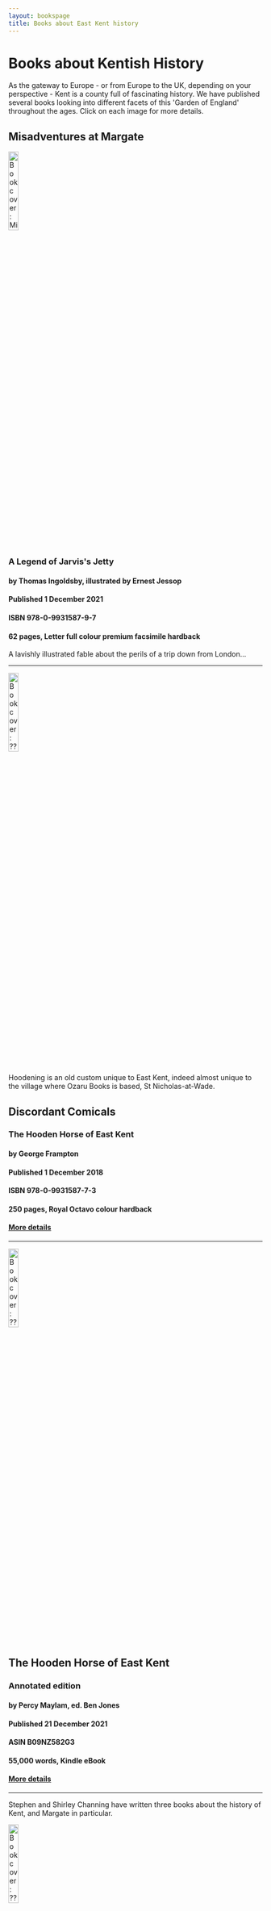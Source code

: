 ```yaml
---
layout: bookspage
title: Books about East Kent history
---
```

<head>

<!-- ======================================================================================================= -->
<!-- ==== Meta Tags with OpenGraph Data Used for sites like Facebook, Linkedin, Twitter, Google+ & more ==== -->
<!-- ======================================================================================================= -->
<!-- 
Learn more at: http://ogp.me
SOURCES:
* https://moz.com/blog/meta-data-templates-123
* https://blog.bufferapp.com/ideal-image-sizes-social-media-posts
* https://blog.bufferapp.com/ideal-image-sizes-social-media-posts#linkedin
* https://developers.facebook.com/docs/sharing/best-practices
* https://dev.twitter.com/cards/getting-started
* http://havecamerawilltravel.com/photographer/images-photos-facebook-sizes-dimensions-types
* https://blog.bufferapp.com/ideal-image-sizes-social-media-posts#pinterest
* http://www.iacquire.com/blog/18-meta-tags-every-webpage-should-have-in-2013
* http://www.metatags.info
TESTING:
* Twitter: https://dev.twitter.com/docs/cards/validation/validator
* Facebook: https://developers.facebook.com/tools/debug
* Google: http://www.google.com/webmasters/tools/richsnippets
* Pinterest: http://developers.pinterest.com/rich_pins/validator/
* Google Structured Data: https://developers.google.com/structured-data/testing-tool/
-->

<!-- Update your <html> tag to include the itemscope and itemtype attributes. -->
<!-- See other itemtypes here at: https://schema.org/docs/full.html -->
<!-- <html itemscope itemtype="http://schema.org/Article"> --> 

<meta http-equiv="content-type" content="text/html;UTF-8">
<meta http-equiv="content-language" content="en">
<meta http-equiv="content-security-policy" content="upgrade-insecure-requests"> <!-- Upgrade insecure requests. See: https://developers.google.com/web/fundamentals/security/prevent-mixed-content/fixing-mixed-content -->
<meta name="author" content="Ben Jones">
<meta name="description" content="Ozaru Books - Books about East Kent, East Asia, East Prussia and more">
<meta name="keywords" content="Kentish history, Kent history, Kent books, history books, Margate history, Thanet history, Margate books, Turner Contemporary, books on Margate, books on Thanet, books, Thanet, Margate, Kent, cycling, cycle touring, CTC, Victorian, Victoriana, Victorian cyclists, cycling history, cycling books, Victorian history, Victorian history books">
<!-- link rel="author" href="https://plus.google.com/____"/> <!-- Author's Google+ page. now obsolete -->
<!-- link rel="publisher" href="https://plus.google.com/____"/> <!-- Content owner's Google+ page. now obsolete -->
<meta name="copyright" content="____"> <!-- Copyright holder -->

<meta http-equiv="cache-control" content="cache"> <!-- See: http://www.metatags.org/meta_http_equiv_cache_control -->
<meta http-equiv="revisit-after" content="1 day"> <!-- See: http://www.metatags.org/meta_name_revisit_after -->

<meta property="og:title" content="____" /> <!-- Page title -->
<meta property="og:site_name" data-page-subject="true" content="____" /> <!-- Site name -->
<meta property="og:url" content="http://____.com" /> <!-- OpenGraph MetaData - Best Link -->
<meta property="og:description" name="description" content="____" /> <!-- Website description again --> 

<meta property="og:type" content="article" /> <!-- Content can also be "website" or others. See: http://ogp.me -->
<meta property="article:published_time" content="2013-09-17T05:59:00+01:00" /> <!-- When the article was first published. -->
<meta property="article:modified_time" content="2013-09-16T19:08:47+01:00" /> <!-- When the article was last changed. -->
<meta property="article:expiration_time" content="2020-01-16T19:08:47+01:00" /> <!-- When the article is out of date after. -->
<meta property="article:section" content="____" />  <!-- A high-level section name. E.g. Technology -->
<meta property="article:tag" content="____ ____ ____" /> <!-- Tag words associated with this article. -->

<meta property="fb:admins" content="____" /> <!-- Facebook numeric ID -->

<!-- Schema.org markup for Google+ -->
<meta itemprop="name" content="____"> <!-- The Name or Title Here -->
<meta itemprop="description" content="____"> <!-- This is the page description -->

<!-- Twitter Card data -->
<meta name="twitter:card" content="____"> <!-- summary_large_image -->
<meta name="twitter:site" content="____"> <!-- @username for the website used in the card footer. -->
<meta name="twitter:title" content="____"> <!-- Page title again -->
<meta name="twitter:description" content="____"> <!-- Page description less than 200 characters -->
<meta name="twitter:creator" content="____"> <!-- @username for the content creator / author. -->

<!-- ============================================================================== -->
<!-- ==================================== IMAGES ================================== -->
<!-- Multiple og:image definitions are ok. The platform will find the one it needs. -->
<!-- ============================================================================== -->

<!-- ================ Safe generic defaults ================ -->
<!-- Use one of these at the very least. -->
<meta property="og:image" content="https://____.com/image-1024x512.jpg" /> <!-- Generic safe dimension (Landscape). -->
<meta property="og:image:width" content="1024" />
<meta property="og:image:height" content="512" />

<meta property="og:image" content="https://____.com/image-800x1200.jpg" /> <!-- Generic safe dimension (Portrait). -->
<meta property="og:image:width" content="800" />
<meta property="og:image:height" content="1200" />


<!-- ================ Facebook ================ -->
<!-- Facebook will give the user the choice to choose one of the og:image thumbnails. -->
<meta property="og:image" content="https://____.com/image-200x200.jpg" /> <!-- 200x200 Image for Facebook. -->
<meta property="og:image:width" content="200" />
<meta property="og:image:height" content="200" />

<meta property="og:image" content="https://____.com/image-470x470.jpg" /> <!-- 470x470 Square Image for Facebook. -->
<meta property="og:image:width" content="470" /> <!-- Optimal timeline size -->
<meta property="og:image:height" content="470" /> <!-- Optimal timeline size -->

<meta property="og:image" content="https://____.com/image-1200x630.jpg" /><!-- Recommended image for Facebook. (Max. 8MB)-->
<meta property="og:image:width" content="1200" /> <!-- Scales down to 470 -->
<meta property="og:image:height" content="630" /> <!-- Scales down to 246 -->

<meta property="og:image" content="https://____.com/image-1500x1500.jpg" /><!-- Largest image for Facebook. (Max. 5MB)-->
<meta property="og:image:width" content="1500" /> <!-- Scales down to 470 -->
<meta property="og:image:height" content="1500" /> <!-- Scales down to 470 -->


<!--  ================ Twitter ================ -->
<meta name="twitter:image" content="https://____.com/image-120x120.jpg" /> <!-- 120x120px Minimum size image for Twitter Summary card type -->
<meta name="twitter:image" content="https://____.com/image-280x150.jpg"> <!-- 280x150px Minimum size image for Twitter Summary with large image card type -->
<meta name="twitter:image" content="https://____.com/image-506x506.jpg"> <!-- Optimal size image for Twitter Summary with large image card type -->


<!--  ================ Linkedin ================ -->
<meta property="og:image" content="https://____.com/image-180x110.jpg" /> <!-- 180x110 Image for Linkedin - Do not exceed. -->
<meta property="og:image:width" content="180" />
<meta property="og:image:height" content="110" />

<meta property="og:image" content="https://____.com/image-1440x880.jpg" /> <!-- 1440x880 HD Image for Linkedin - Untested support. -->
<meta property="og:image:width" content="1440" />
<meta property="og:image:height" content="880" />

<meta property="og:image" content="https://____.com/image-442x248.jpg" /> <!-- 442x248 Image for Linkedin Showcase pages. -->
<meta property="og:image:width" content="442" />
<meta property="og:image:height" content="248" />


<!-- ================ Google+ ================ -->
<meta itemprop="image" content="https://____.com/image-180x120.jpg"> <!-- 180x120 Image for Google+ in Schema.org markup --> 

<meta property="og:image" content="https://____.com/image-150x150.jpg" /> <!-- 150x150 Minimum size. Appears to left of the update. -->
<meta property="og:image:width" content="150" /> <!-- Minimum width. -->
<meta property="og:image:height" content="150" /> <!-- Minimum height. -->

<meta property="og:image" content="https://____.com/image-426x426.jpg" /> <!-- 426x426 Optimum Image for Google+. -->
<meta property="og:image:width" content="426" /> <!-- Try to keep this width. -->
<meta property="og:image:height" content="426" /> <!-- Can be any height. -->


<!-- ================ Pinterest ================ -->
<meta property="og:image" content="https://____.com/image-736x1128.jpg" /> <!-- Optimum Image for Pinterest. -->
<meta property="og:image:width" content="736" /> <!-- Try to keep this width. -->
<meta property="og:image:height" content="1128" /> <!-- Optimal size but can be any height. Aspect ratio between 2:3 and 1:3.5 recommended. -->


<!-- =============================================================================== -->
<!-- =================================== FAVICONS ================================== -->
<!-- Use http://realfavicongenerator.net to generate the code for your Favicons then -->
<!-- paste the provided code below.                                                  -->
<!-- =============================================================================== -->

</head>

# Books about Kentish History
    
As the gateway to Europe - or from Europe to the UK, depending on your perspective - Kent is a county full of fascinating history. We have published several books looking into different facets of this 'Garden of England' throughout the ages. Click on each image for more details.

## Misadventures at Margate

<a href="misadventures-at-margate.html"><img src="/assets/images/Misadventures-at-Margate-front.jpg" alt="Book cover: Misadventures at Margate" style="width:20%; height:auto;"></a>

### A Legend of Jarvis's Jetty
#### by Thomas Ingoldsby, illustrated by Ernest Jessop
#### Published 1 December 2021
#### ISBN 978-0-9931587-9-7
#### 62 pages, Letter full colour premium facsimile hardback
      
A lavishly illustrated fable about the perils of a trip down from London...

<!-- alternative: <img src="/assets/images/Misadventures-at-Margate-front.jpg" alt="Book cover: Misadventures at Margate" width="100 px">
doesn't work: [![Book cover: Misadventures at Margate](/assets/images/Misadventures-at-Margate-front.jpg "Misadventures at Margate front cover")*Front cover of Misadventures at Margate*|width=100px](Misadventures-at-Margate.html) -->

---
<img src="/assets/images/BlackSwan.png" alt="Book cover: ??" style="width:20%; height:auto;">

Hoodening is an old custom unique to East Kent, indeed almost unique to the village where Ozaru Books is based, St Nicholas-at-Wade.
## Discordant Comicals
### The Hooden Horse of East Kent
#### by George Frampton
#### Published 1 December 2018
#### ISBN 978-0-9931587-7-3
#### 250 pages, Royal Octavo colour hardback
#### <a href="hoodenbook.html">More details</a>

---
<img src="/assets/images/BlackSwan.png" alt="Book cover: ??" style="width:20%; height:auto;">

## The Hooden Horse of East Kent
### Annotated edition
#### by Percy Maylam, ed. Ben Jones
#### Published 21 December 2021
#### ASIN B09NZ582G3
#### 55,000 words, Kindle eBook
#### <a href="maylam.html">More details</a>

---
Stephen and Shirley Channing have written three books about the history of Kent, and Margate in particular.

<img src="/assets/images/BlackSwan.png" alt="Book cover: ??" style="width:20%; height:auto;">

## A Victorian Cyclist
### Rambling through Kent in 1886
#### by Stephen &amp; Shirley Channing
#### Published 1 December 2011
#### ISBN 978-0-9559219-7-1
#### 300 pages, Royal Octavo hardback (and Kindle)
#### <a href="victoriancyclist.html">More details</a>

<img src="/assets/images/BlackSwan.png" alt="Book cover: ??" style="width:20%; height:auto;">

## The Margate Tales
### by Stephen Channing
#### Published 1 April 2011
#### ISBN 978-0-9559219-5-7
#### 306 pages, Royal Octavo hardback
#### <a href="margatetales.html">More details</a>

<img src="/assets/images/BlackSwan.png" alt="Book cover: ??" style="width:20%; height:auto;">

## Turner's Margate Through Contemporary Eyes
### The Viney Letters
#### by Stephen Channing
#### Published 1 December 2009
#### ISBN 978-0-9559219-2-6
#### 92 pages, Royal Octavo paperback
#### <a href="turnersmargate.html">More details</a>

In addition, Steve has written a more general historical book (following on from Victorian Cyclist above) about the early days of cycling.

<img src="/assets/images/BlackSwan.png" alt="Book cover: ??" style="width:20%; height:auto;">

## Bicycle Beginnings
### The Advent of the Bicycle or Velocipede… and what people of the 19th century were really saying about it
#### by Stephen Channing
#### Published 1 December 2017
#### ISBN 978-1-5210-8632-2
#### 495 pages, Royal Octavo paperback (and Kindle)
#### <a href="bicyclebeginnings.html">More details</a>

---
<img src="/assets/images/BlackSwan.png" alt="Book cover: ??" style="width:20%; height:auto;">

## Watch and Ward
### A History of Margate Borough Police 1858 to 1943
#### by Nigel Cruttenden
#### Margate was once a bustling resort for daytrippers from London - indeed some say it is destined to achieve this again. With prosperity often comes a seedy underbelly, and this new book looks in great detail into the police force and their 'clients'.
#### Coming soon
#### ISBN 978-1-915174-03-1
#### <!-- 300 pages, Royal Octavo colour hardback -->
#### <a href="margatepolice.html">More details</a>

---
<img src="/assets/images/BlackSwan.png" alt="Book cover: ??" style="width:20%; height:auto;">

Family histories can be dull for those not in the family concerned... unless the family has had a history as exciting as the Curlings!

## Curling Wisps &amp; Whispers of History
### Vol. 1: Thanet to Tasmania
#### by LucyAnn Curling
#### Coming soon
#### ISBN 978-1-915174-02-4
#### 274 pages, Royal Octavo colour hardback
#### <a href="curling-1.html">More details</a>

<!-- [B📘](b) [G📗](g) [R📙](r) [X🖌️](x) [Y🚴](y) -->

